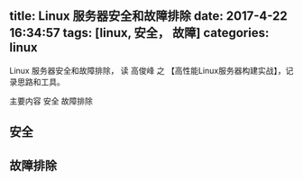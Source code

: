 title: Linux 服务器安全和故障排除
date: 2017-4-22 16:34:57
tags: [linux, 安全， 故障]
categories: linux
---
Linux 服务器安全和故障排除， 读 高俊峰 之 【高性能Linux服务器构建实战】，记录思路和工具。

主要内容
安全
故障排除

<!-- more -->

## 安全


## 故障排除